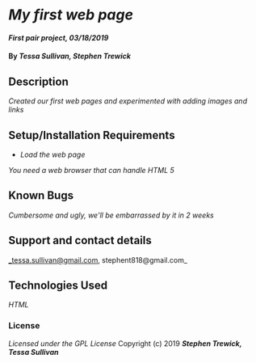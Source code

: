 # _My first web page_

#### _First pair project, 03/18/2019_

#### By _**Tessa Sullivan, Stephen Trewick**_

## Description

_Created our first web pages and experimented with adding images and links_

## Setup/Installation Requirements

* _Load the web page_

_You need a web browser that can handle HTML 5_

## Known Bugs

_Cumbersome and ugly, we'll be embarrassed by it in 2 weeks_

## Support and contact details

_tessa.sullivan@gmail.com, stephent818@gmail.com_

## Technologies Used

_HTML_

### License
*Licensed under the GPL License*
Copyright (c) 2019 **_Stephen Trewick, Tessa Sullivan_**
